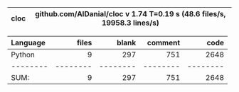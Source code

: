 cloc|github.com/AlDanial/cloc v 1.74  T=0.19 s (48.6 files/s, 19958.3 lines/s)
--- | ---

Language|files|blank|comment|code
:-------|-------:|-------:|-------:|-------:
Python|9|297|751|2648
--------|--------|--------|--------|--------
SUM:|9|297|751|2648
